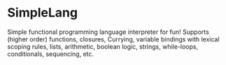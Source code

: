 # SimpleLang
Simple functional programming language interpreter for fun! Supports (higher order) functions, closures, Currying, variable bindings with lexical scoping rules, lists, arithmetic, boolean logic, strings, while-loops, conditionals, sequencing, etc. 
